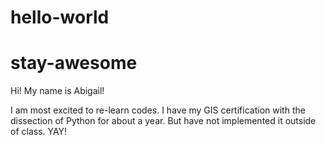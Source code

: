# hello-world
# stay-awesome

Hi! My name is Abigail! 

I am most excited to re-learn codes. 
I have my GIS certification with the dissection of Python for about a year. But have not implemented it outside of class. YAY!
